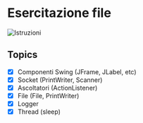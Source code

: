 # Esercitazione file

![Istruzioni](https://i.imgur.com/UxN2CN4.jpeg)

## Topics
- [x] Componenti Swing (JFrame, JLabel, etc)
- [x] Socket (PrintWriter, Scanner)
- [x] Ascoltatori (ActionListener)
- [x] File (File, PrintWriter)
- [x] Logger
- [x] Thread (sleep)